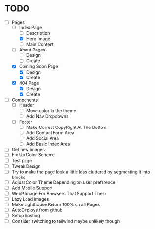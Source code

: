 # TODO
+ [ ] Pages
  + [ ] Index Page
    + [ ] Description
    + [x] Hero Image
    + [ ] Main Content
  + [ ] About Pages
    + [ ] Design
    + [ ] Create
  + [x] Coming Soon Page
    + [x] Design
    + [x] Create
  + [x] 404 Page
    + [x] Design
    + [x] Create
+ [ ] Components
  + [ ] Header
    + [ ] Move color to the theme
    + [ ] Add Nav Dropdowns
  + [ ] Footer
    + [ ] Make Correct CopyRight At The Bottom
    + [ ] Add Contact Form Area
    + [ ] Add Social Area
    + [ ] Add Basic Index Area
+ [ ] Get new images
+ [ ] Fix Up Color Scheme
+ [ ] Test page
+ [ ] Tweak Design
+ [ ] Try to make the page look a little less cluttered by segmenting it into blocks
+ [ ] Adjust Color Theme Depending on user preference
+ [ ] Add Mobile Support
+ [ ] WebP Image For Browsers That Support Them
+ [ ] Lazy Load images
+ [ ] Make Lighthouse Return 100% on all Pages
+ [ ] AutoDeploys from github
+ [ ] Setup hosting
+ [ ] Consider switching to tailwind maybe unlikely though